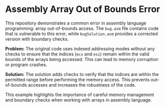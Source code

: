 # Assembly Array Out of Bounds Error

This repository demonstrates a common error in assembly language programming: array out-of-bounds access.  The `bug.asm` file contains code that is vulnerable to this error, while `bugSolution.asm` provides a corrected version with boundary checks.

**Problem:**
The original code uses indexed addressing modes without any checks to ensure that the indices (`ecx` and `esi`) remain within the valid bounds of the arrays being accessed.  This can lead to memory corruption or program crashes.

**Solution:**
The solution adds checks to verify that the indices are within the permitted range before performing the memory access.  This prevents out-of-bounds accesses and increases the robustness of the code.

This example highlights the importance of careful memory management and boundary checks when working with arrays in assembly language.
